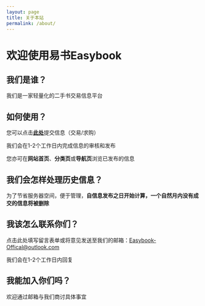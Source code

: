 ```yaml
---
layout: page
title: 关于本站
permalink: /about/
---
```


#  欢迎使用易书Easybook

## 我们是谁？

我们是一家轻量化的二手书交易信息平台

## 如何使用？

您可以点击[**此处**](https://forms.office.com/Pages/ResponsePage.aspx?id=DQSIkWdsW0yxEjajBLZtrQAAAAAAAAAAAAMAACvs5QdUQlBCVTBCVTM2SEQ4TEVNRFNQQVNQRVlCVS4u "**此处**")提交信息（交易/求购）

我们会在1-2个工作日内完成信息的审核和发布

您亦可在**网站首页**、**分类页**或**导航页**浏览已发布的信息

## 我们会怎样处理历史信息？

为了节省服务器空间，便于管理，**自信息发布之日开始计算，一个自然月内没有成交的信息将被删除**

## 我该怎么联系你们？

点击此处填写留言表单或将意见发送至我们的邮箱：Easybook-Offical@outlook.com

我们会在1-2个工作日内回复

## 我能加入你们吗？

欢迎通过邮箱与我们商讨具体事宜

